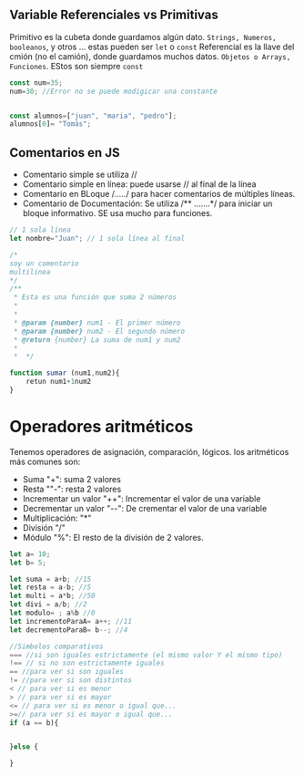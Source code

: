 ## Variable Referenciales vs Primitivas

Primitivo es la cubeta donde guardamos algún dato. `Strings, Numeros, booleanos`, y otros ... estas pueden ser `let` o `const`
Referencial es la llave del cmión (no el camión), donde guardamos muchos datos. `Objetos o Arrays, Funciones`. EStos son siempre `const`

```js
const num=35;
num=30; //Error no se puede modigicar una constante


const alumnos=["juan", "maria", "pedro"];
alumnos[0]= "Tomás";
```

## Comentarios en JS
- Comentario simple se utiliza //
- Comentario simple en línea: puede usarse // al final de la línea
- Comentario en BLoque /*.....*/ para hacer comentarios de múltiples líneas.
- Comentario de Documentación: Se utiliza /** .......*/ para iniciar un bloque informativo. SE usa mucho para funciones. 

```js
// 1 sola línea
let nombre="Juan"; // 1 sola línea al final 

/*
soy un comentario
multilinea
*/
/**
 * Esta es una función que suma 2 números
 * 
 * 
 * @param {number} num1 - El primer número
 * @param {number} num2 - El segundo número
 * @return {number} La suma de num1 y num2
 * 
 *  */

function sumar (num1,num2){
    retun num1+1num2
}
```

# Operadores aritméticos

Tenemos operadores de asignación, comparación, lógicos.
los aritméticos más comunes son: 
- Suma "+": suma 2 valores
- Resta ""-": resta 2 valores
- Incrementar un valor "++": Incrementar el valor de una variable
- Decrementar un valor "--": De crementar el valor de una variable
- Multiplicación: "*"
- División "/"
- Módulo "%": El resto de la división de 2 valores. 

```js
let a= 10;
let b= 5;

let suma = a+b; //15
let resta = a-b; //5
let multi = a*b; //50
let divi = a/b; //2
let modulo= ; a%b //0
let incrementoParaA= a++; //11
let decrementoParaB= b--; //4

//Simbolos comparativos
=== //si son iguales estrictamente (el mismo valor Y el mismo tipo)
!== // si no son estrictamente iguales
== //para ver si son iguales
!= //para ver si son distintos
< // para ver si es menor
> // para ver si es mayor
<= // para ver si es menor o igual que...
>=// para ver si es mayor o igual que...
if (a == b){


}else {

}
```
